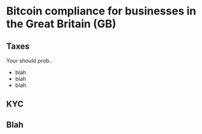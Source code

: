 # Bitcoin compliance for businesses in the Great Britain (GB)

## Taxes
Your should prob..
* blah
* blah
* blah


## KYC


## Blah

